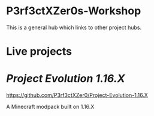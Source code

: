 # P3rf3ctXZer0s-Workshop
This is a general hub which links to other project hubs.

# Live projects

# *Project Evolution 1.16.X* 

https://github.com/P3rf3ctXZer0/Project-Evolution-1.16.X

A Minecraft modpack built on 1.16.X
